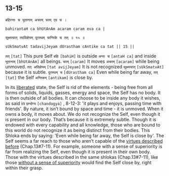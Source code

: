 ## 13-15


```shloka-sa
बहिरन्तः च भूतानाम् अचरम् चरम् एव च ।
```
```shloka-sa-hk
bahirantaH ca bhUtAnAm acaram caram eva ca |
```
```shloka-sa
सूक्ष्मत्वात् तदविज्ञेयम् दूरस्थम् चान्तिके च तत् ॥ १५ ॥
```
```shloka-sa-hk
sUkSmatvAt tadavijJeyam dUrastham cAntike ca tat || 15 ||
```

`तत्` `[tat]` This pure Self `बहिः` `[bahiH]` is outside `अन्तः च` `[antaH ca]` and inside `भूतानाम्` `[bhUtAnAm]` all beings. `चरम्` `[caram]` It moves `अचरम्` `[acaram]` while being unmoved. `तत् अविज्ञेयम्` `[tat avijJeyam]` It is not recognized `सूक्ष्मत्वात्` `[sUkSmatvAt]` because it is subtle. `दूरस्थम् च` `[dUrastham ca]` Even while being far away, `तत्` `[tat]` the Self `अन्तिकम्` `[antikam]` is close by.

In its [liberated](Moksha) state, the Self is rid of the elements - being free from all forms of solids, liquids, gasses, energy and space, the Self has no body. It is then outside of all bodies. It can choose to be inside any body it wishes, as said in `छन्दोग्य` `[chandogya]` , 8-12-3: 'it plays and enjoys, passing time with friends'.
By nature, it isn’t bound by space and time - it is unmoved. When it owns a body, it moves about.
We do not recognize the Self, even though it is present in our body. That’s because it is extremely subtle. Though it is endowed with every capability and all knowledge, those who are bound to this world do not recognize it as being distinct from their bodies. 
This Shloka ends by saying: 'Even while being far away, the Self is close by'. 
The Self seems a far reach to those who aren’t capable of the [virtues described before](virtues_amanitvam) (Chap.13#7-11). For example, someone with a sense of superiority is far from realizing the Self, even though it is present in their own body. 
Those with the virtues described in the same shlokas (Chap.13#7-11), like those [ without a sense of superiority](virtues_amanitvam) would find the Self close by, right within their grasp.

